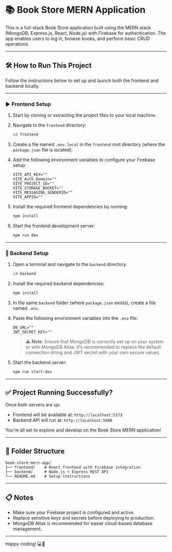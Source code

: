 
# 📚 Book Store MERN Application

This is a full-stack Book Store application built using the MERN stack (MongoDB, Express.js, React, Node.js) with Firebase for authentication. The app enables users to log in, browse books, and perform basic CRUD operations.

---

## 🛠 How to Run This Project

Follow the instructions below to set up and launch both the frontend and backend locally.

---

### ▶️ Frontend Setup

1. Start by cloning or extracting the project files to your local machine.

2. Navigate to the `frontend` directory:

   ```bash
   cd frontend
   ```

3. Create a file named `.env.local` in the `frontend` root directory (where the `package.json` file is located).

4. Add the following environment variables to configure your Firebase setup:

   ```env
   VITE_API_KEY=""
   VITE_Auth_Domain=""
   VITE_PROJECT_ID=""
   VITE_STORAGE_BUCKET=""
   VITE_MESSAGING_SENDERID=""
   VITE_APPID=""
   ```

5. Install the required frontend dependencies by running:

   ```bash
   npm install
   ```

6. Start the frontend development server:

   ```bash
   npm run dev
   ```

---

### 🧩 Backend Setup

1. Open a terminal and navigate to the `backend` directory:

   ```bash
   cd backend
   ```

2. Install the required backend dependencies:

   ```bash
   npm install
   ```

3. In the same `backend` folder (where `package.json` exists), create a file named `.env`.

4. Paste the following environment variables into the `.env` file:

   ```env
   DB_URL=""
   JWT_SECRET_KEY=""
   ```

   > ⚠️ **Note**: Ensure that MongoDB is correctly set up on your system or with MongoDB Atlas. It’s recommended to replace the default connection string and JWT secret with your own secure values.

5. Start the backend server:

   ```bash
   npm run start:dev
   ```

---

## ✅ Project Running Successfully?

Once both servers are up:

- Frontend will be available at: `http://localhost:5173`
- Backend API will run at: `http://localhost:5000`

You’re all set to explore and develop on the Book Store MERN application!

---

## 📂 Folder Structure

```
book-store-mern-app/
├── frontend/    # React frontend with Firebase integration
├── backend/     # Node.js + Express REST API
└── README.md    # Setup instructions
```

---

## 📋 Notes

- Make sure your Firebase project is configured and active.
- Replace sensitive keys and secrets before deploying to production.
- MongoDB Atlas is recommended for easier cloud-based database management.

---

Happy coding! 💻📘
